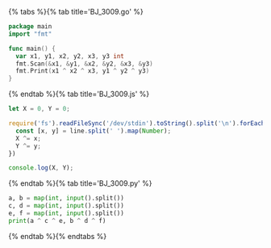 {% tabs %}{% tab title='BJ_3009.go' %}

```go
package main
import "fmt"

func main() {
  var x1, y1, x2, y2, x3, y3 int
  fmt.Scan(&x1, &y1, &x2, &y2, &x3, &y3)
  fmt.Print(x1 ^ x2 ^ x3, y1 ^ y2 ^ y3)
}
```

{% endtab %}{% tab title='BJ_3009.js' %}

```js
let X = 0, Y = 0;

require('fs').readFileSync('/dev/stdin').toString().split('\n').forEach((line) => {
  const [x, y] = line.split(' ').map(Number);
  X ^= x;
  Y ^= y;
})

console.log(X, Y);
```

{% endtab %}{% tab title='BJ_3009.py' %}

```py
a, b = map(int, input().split())
c, d = map(int, input().split())
e, f = map(int, input().split())
print(a ^ c ^ e, b ^ d ^ f)
```

{% endtab %}{% endtabs %}
